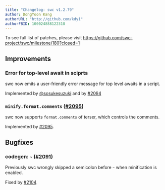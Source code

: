 ```yaml
---
title: "Changelog: swc v1.2.79"
author: DongYoon Kang
authorURL: "http://github.com/kdy1"
authorFBID: 100024888122318
---
```


To see full list of patches, please visit https://github.com/swc-project/swc/milestone/180?closed=1

## Improvements

### Error for top-level await in sciprts

swc now emits a user-friendly error message for top level awaits in a script.

Implemented by [@sosukesuzuki](https://github.com/sosukesuzuki) and by [#2094](https://github.com/swc-project/swc/pull/2094)

### `minify.format.comments` ([#2095](https://github.com/swc-project/swc/pull/2095))

swc now supports `format.comments` of terser, which controls the comments.

Implemented by [#2095](https://github.com/swc-project/swc/pull/2095).

## Bugfixes

### codegen: `~` ([#2091](https://github.com/swc-project/swc/issues/2091))

Previously swc wrongly skipped a semicolon before `~` when minification is enabled.

Fixed by [#2104](https://github.com/swc-project/swc/pull/2104).
